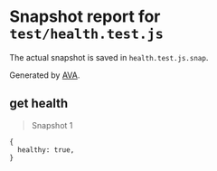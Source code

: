 # Snapshot report for `test/health.test.js`

The actual snapshot is saved in `health.test.js.snap`.

Generated by [AVA](https://ava.li).

## get health

> Snapshot 1

    {
      healthy: true,
    }
